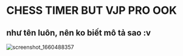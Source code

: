 # CHESS TIMER BUT VJP PRO OOK

## như tên luôn, nên ko biết mô tả sao :v

![screenshot_1660488357](https://user-images.githubusercontent.com/103620102/184542261-1f291f9e-7c2b-4917-a83d-af40310106fc.png)
